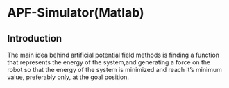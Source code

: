 # APF-Simulator(Matlab)

## Introduction
The main idea behind artificial potential field methods is finding a function that represents the energy of the system,and generating a force on the robot so that the energy of the system is minimized and reach it’s minimum value, preferably only, at the goal position.
